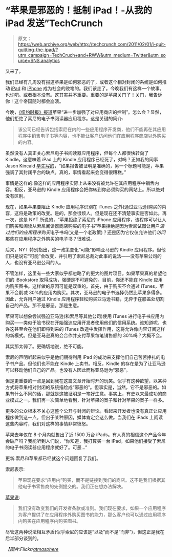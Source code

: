 # “苹果是邪恶的！抵制 iPad！-从我的 iPad 发送”TechCrunch

> 原文：<https://web.archive.org/web/http://techcrunch.com/2011/02/01/i-quit-quitting-the-ipad/?utm_campaign=TechCruch+and+RWW&utm_medium=Twitter&utm_source=SNS.analytics>

又来了。

我们已经有几周没有报道苹果是如何邪恶的了，或者这个相对封闭的系统是如何推动 [iPad](https://web.archive.org/web/20230202235151/http://crunchgear.com/tag/iPad) 和 [iPhone](https://web.archive.org/web/20230202235151/http://crunchgear.com/tag/iPhone) 成为社会的败笔的。我们该走了。今晚我们有这样一个故事。也许吧。或者根本没有。这其实并不重要。重要的是苹果关门了！关门，我告诉你！这个帝国随时都会崩溃。

今晚，[《纽约时报》报道](https://web.archive.org/web/20230202235151/http://www.nytimes.com/2011/02/01/technology/01apple.html)苹果“进一步加强了对应用商店的控制”。怎么会？显然，他们拒绝了索尼的电子书阅读器应用程序。这是关键的简介:

> 该公司已经告诉包括索尼在内的一些应用程序开发商，他们不能再在其应用程序中销售电子书等内容，也不能让客户访问他们在应用程序商店以外购买的内容。

虽然没有人真正关心索尼电子书阅读器应用程序，但每个人都很快转向了 Kindle。这意味着 iPad 上的 Kindle 应用程序已经死了，对吗？正如我的同事 Jason Kincaid [早先写的](https://web.archive.org/web/20230202235151/https://techcrunch.com/2011/01/31/apple-reportedly-blocks-sony-reader-app-could-spell-war-with-kindle/)，“如果报告被证明是准确的，另一个标题可能是，苹果强调了其封闭平台的缺点。真的，事情看起来会变得很糟糕。”

事情是这样的:像这样的应用程序实际上从来没有被允许在其应用程序中销售内容。相反，亚马逊的 Kindle 应用程序会把你转到你必须购买的网站上。所以绝对没有区别。

现在，如果苹果要阻止 Kindle 应用程序识别在 iTunes 之外(通过亚马逊)购买的内容，这将是政策的改变。是的，那会很烦人。但是现在还不清楚事实是否如此。再一次，这是 NYT 所说的，“苹果拒绝了索尼的 iPhone 应用程序，该程序可以让人们购买和阅读从索尼阅读器商店购买的电子书”苹果拒绝是因为索尼试图让用户*通过他们的应用程序购买*电子书吗(又是一个老政策)？还是因为它仅仅允许他们*访问*那些在应用程序之外购买的电子书？很难说。

后来，NYT 特别指出，这一政策变化“可能”影响亚马逊的 Kindle 应用程序。但他们只是说它“可能”会改变，并引用了索尼总裁对此事的说法——没有苹果公司的人，也没有亚马逊公司的人。

不管怎样，这里有一些大家似乎都忽略了的更大的图片项目。如果苹果真的希望他们的 iBookstore 取得成功，强硬是不可避免的。目前，你还不能在 Kindle 应用内购买图书。这样做的原因可能是双重的。首先，由于购买不会通过 iTunes，苹果不会削减 30%的应用内购买。其次，亚马逊的电子书选择仍然比苹果多得多。因此，允许用户通过 Kindle 应用程序轻松购买亚马逊书籍，无异于在膝盖处切割自己的产品。那不是邪恶。那是生意。

苹果可以想象尝试强迫亚马逊(和索尼等其他公司)使用 iTunes 进行电子书应用内购买——类似于脸书现在开始强迫应用开发者使用他们的信用系统。谁知道呢，也许这甚至会在他们即将到来的 iTunes 改造中发挥作用，这将允许像内容订阅这样的新模式。但是亚马逊真的会合作并支付苹果每笔销售额的 30%吗？大概不会。

其实那太弱了。更确切地说，绝不可能。

索尼的声明听起来似乎是他们期待利用 iPad 的成功来支撑他们自己苦苦挣扎的电子书产品。但他们也不能在 Kindle 上卖书。相反，Kindle 的存在是为了让亚马逊可以移动他们自己的产品。也没有人因此而称亚马逊为“邪恶”。

但是更重要的一点是回到我在这篇文章开始时开的玩笑。似乎有这种欲望，以某种方式将苹果相对封闭的系统描绘成“邪恶的”。但事实是，当然，它不是邪恶的。如果有什么不同的话，那就是这被证明是一笔好生意。事实上，有史以来最成功的商业模式之一。我们再一次简单地看到，针对苹果的案子和针对苹果的案子一样多。

更多的公众根本不关心这整个公开与封闭的辩论。看起来开发者也没有真正让应用程序做到这一点。但出于某种原因，媒体肯定会这么做。当我们在 iPads 上阅读这些内容时，我们对这样的事情非常愤怒。

苹果去年仅在 8 个月内就售出了近 1500 万台 iPads。有人真的相信这个产品今年会破产吗？我能听到人们说，“你知道，我打算买一台 iPad，如果他们接受了索尼的电子书阅读器应用程序就好了。可恶…”

更新:索尼和苹果都已经就这个问题回复了我们。

索尼表示:

> 苹果现在要求“应用内”购买，而不是链接到我们的商店。这不是我们根据其他电子书零售商的先例提交的。我们正在想办法解决。

[苹果说](https://web.archive.org/web/20230202235151/https://techcrunch.com/2011/02/01/apple-nothing-has-changed-except-for-this-one-thing/):

> 我们没有改变我们的开发者条款或准则。我们现在要求，如果一个应用程序为客户提供了在应用程序外购买图书的能力，那么客户也可以通过应用程序内购买在应用程序内购买图书。

尽管这两种说法相互矛盾(似乎索尼的应该是“以及”而不是“而非”)，但这正是我在后半部分谈到的。

*【图片:Flickr/[atmasphere](https://web.archive.org/web/20230202235151/http://www.flickr.com/photos/atmasphere/4487334068/)*